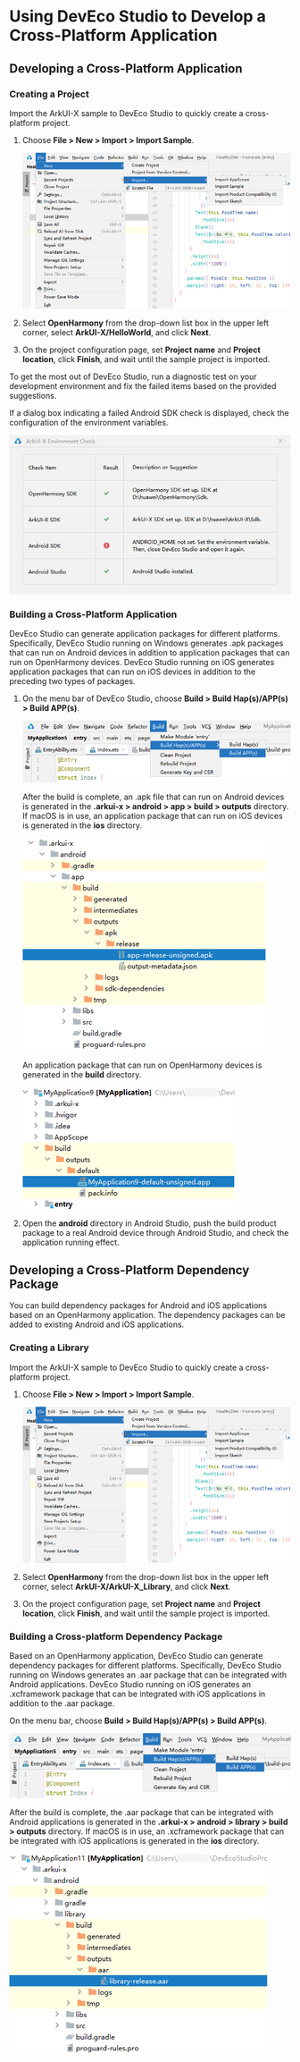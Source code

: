 # Using DevEco Studio to Develop a Cross-Platform Application

## Developing a Cross-Platform Application


### Creating a Project

Import the ArkUI-X sample to DevEco Studio to quickly create a cross-platform project.

1. Choose **File > New > Import > Import Sample**.

   ![import_sample](figures/import_sample.png)

2. Select **OpenHarmony** from the drop-down list box in the upper left corner, select **ArkUI-X/HelloWorld**, and click **Next**.

3. On the project configuration page, set **Project name** and **Project location**, click **Finish**, and wait until the sample project is imported.

To get the most out of DevEco Studio, run a diagnostic test on your development environment and fix the failed items based on the provided suggestions.

If a dialog box indicating a failed Android SDK check is displayed, check the configuration of the environment variables.

![en-us_image_0000001642806197](figures/en-us_image_0000001642806197.png)

### Building a Cross-Platform Application

DevEco Studio can generate application packages for different platforms. Specifically, DevEco Studio running on Windows generates .apk packages that can run on Android devices in addition to application packages that can run on OpenHarmony devices. DevEco Studio running on iOS generates application packages that can run on iOS devices in addition to the preceding two types of packages.

1. On the menu bar of DevEco Studio, choose **Build &gt; Build Hap(s)/APP(s) &gt; Build APP(s)**.

   ![en-us_image_0000001580152768](figures/en-us_image_0000001580313452.png)

   After the build is complete, an .apk file that can run on Android devices is generated in the **.arkui-x &gt; android &gt; app &gt; build &gt; outputs** directory. If macOS is in use, an application package that can run on iOS devices is generated in the **ios** directory.

   ![en-us_image_0000001580312688](figures/en-us_image_0000001580312688.png)

   An application package that can run on OpenHarmony devices is generated in the **build** directory.

   ![en-us_image_0000001630032705](figures/en-us_image_0000001630032705.png)

2. Open the **android** directory in Android Studio, push the build product package to a real Android device through Android Studio, and check the application running effect.

## Developing a Cross-Platform Dependency Package

You can build dependency packages for Android and iOS applications based on an OpenHarmony application. The dependency packages can be added to existing Android and iOS applications.

### Creating a Library

Import the ArkUI-X sample to DevEco Studio to quickly create a cross-platform project.

1. Choose **File > New > Import > Import Sample**.

   ![import_sample](figures/import_sample.png)

2. Select **OpenHarmony** from the drop-down list box in the upper left corner, select **ArkUI-X/ArkUI-X_Library**, and click **Next**.

3. On the project configuration page, set **Project name** and **Project location**, click **Finish**, and wait until the sample project is imported.

### Building a Cross-platform Dependency Package

Based on an OpenHarmony application, DevEco Studio can generate dependency packages for different platforms. Specifically, DevEco Studio running on Windows generates an .aar package that can be integrated with Android applications. DevEco Studio running on iOS generates an .xcframework package that can be integrated with iOS applications in addition to the .aar package.

On the menu bar, choose **Build &gt; Build Hap(s)/APP(s) &gt; Build APP(s)**.

![en-us_image_0000001580313452](figures/en-us_image_0000001580313452.png)

After the build is complete, the .aar package that can be integrated with Android applications is generated in the **.arkui-x &gt; android &gt; library &gt; build &gt; outputs** directory. If macOS is in use, an .xcframework package that can be integrated with iOS applications is generated in the **ios** directory.

![en-us_image_0000001579994524](figures/en-us_image_0000001579994524.png)
